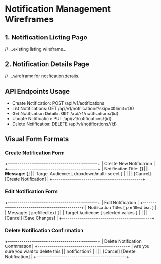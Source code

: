 # Notification Management Wireframes

## 1. Notification Listing Page
// ...existing listing wireframe...

## 2. Notification Details Page
// ...wireframe for notification details...

## API Endpoints Usage
- Create Notification: POST /api/v1/notifications
- List Notifications: GET /api/v1/notifications?skip=0&limit=100
- Get Notification Details: GET /api/v1/notifications/{id}
- Update Notification: PUT /api/v1/notifications/{id}
- Delete Notification: DELETE /api/v1/notifications/{id}

## Visual Form Formats

### Create Notification Form
+----------------------------------------------+
|          Create New Notification             |
+----------------------------------------------+
| Notification Title: [____________________]    |
| Message:            [____________________]    |
| Target Audience:    [ dropdown/multi-select ]  |
|                                              |
|       [Cancel]         [Create Notification]   |
+----------------------------------------------+

### Edit Notification Form
+----------------------------------------------+
|            Edit Notification                 |
+----------------------------------------------+
| Notification Title: [ prefilled text ]       |
| Message:            [ prefilled text ]       |
| Target Audience:    [ selected values ]       |
|                                              |
|       [Cancel]         [Save Changes]          |
+----------------------------------------------+

### Delete Notification Confirmation
+----------------------------------------------+
|      Delete Notification Confirmation        |
+----------------------------------------------+
| Are you sure you want to delete this         |
| notification?                                |
|                                              |
|       [Cancel]         [Delete Notification]   |
+----------------------------------------------+

